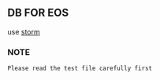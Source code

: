 ## DB FOR EOS
 use [storm][1]
### NOTE
    Please read the test file carefully first 

[1]: https://github.com/asdine/storm
